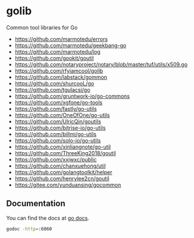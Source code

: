 # golib

Common tool libraries for Go

- <https://github.com/marmotedu/errors>
- <https://github.com/marmotedu/geekbang-go>
- <https://github.com/marmotedu/log>
- <https://github.com/gookit/goutil>
- <https://github.com/notaryproject/notary/blob/master/tuf/utils/x509.go>
- <https://github.com/rfyiamcool/golib>
- <https://github.com/labstack/gommon>
- <https://github.com/shurcooL/go>
- <https://github.com/tgulacsi/go>
- <https://github.com/gruntwork-io/go-commons>
- <https://github.com/xgfone/go-tools>
- <https://github.com/fastly/go-utils>
- <https://github.com/OneOfOne/go-utils>
- <https://github.com/UlricQin/goutils>
- <https://github.com/bitrise-io/go-utils>
- <https://github.com/billmi/go-utils>
- <https://github.com/solo-io/go-utils>
- <https://github.com/xinliangnote/go-util>
- <https://github.com/ThreeKing2018/goutil>
- <https://github.com/xxjwxc/public>
- <https://github.com/chanxuehong/util>
- <https://github.com/golangtoolkit/helper>
- <https://github.com/henrylee2cn/goutil>
- <https://gitee.com/yunduansing/gocommon>


## Documentation

You can find the docs at [go docs](https://pkg.go.dev/github.com/shipengqi/golib).

```bash
godoc -http=:6060
```
